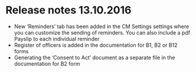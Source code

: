 # Release notes 13.10.2016
  * New ‘Reminders’ tab has been added in the CM Settings settings where you can customize the sending of reminders. You can also include a pdf Payslip to each individual reminder
  * Register of officers is added in the documentation for B1, B2 or B12 forms
  * Generating the ‘Consent to Act’ document as a separate file in the documentation for B2 form
